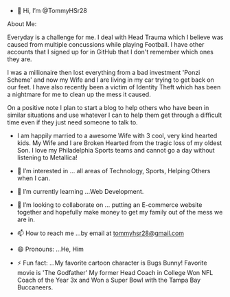 - 👋 Hi, I’m @TommyHSr28 

About Me:

Everyday is a challenge for me. I deal with Head Trauma which I believe was caused from multiple concussions while playing Football. I have other accounts that I signed up for in GitHub that I don't remember which ones they are.

I was a millionaire then lost everything from a bad investment 'Ponzi Scheme' and now my Wife and I are living in my car trying to get back on our feet. I have also recently been a victim of Identity Theft which has been a nightmare for me to clean up the mess it caused. 

On a positive note I plan to start a blog to help others who have been in similar situations and use whatever I can to help them get through a difficult time even if they just need someone to talk to.

- I am happily married to a awesome Wife with 3 cool, very kind hearted kids. My Wife and I are Broken Hearted from the tragic loss of my oldest Son. I love my Philadelphia Sports teams and cannot go a day without listening to Metallica!

- 👀 I’m interested in ... all areas of Technology, Sports, Helping Others when I can.

- 🌱 I’m currently learning ...Web Development. 

- 💞️ I’m looking to collaborate on ... putting an E-commerce website together and hopefully make money to get my family out of the mess we are in.

- 📫 How to reach me ...by email at tommyhsr28@gmail.com

- 😄 Pronouns: ...He, Him

- ⚡ Fun fact: ...My favorite cartoon character is Bugs Bunny! Favorite movie is 'The Godfather' My former Head Coach in College Won NFL Coach of the Year 3x and Won a Super Bowl with the Tampa Bay Buccaneers.

<!---
TommyHSr28/TommyHSr28 is a ✨ special ✨ repository because its `README.md` (this file) appears on your GitHub profile.
You can click the Preview link to take a look at your changes.
--->
